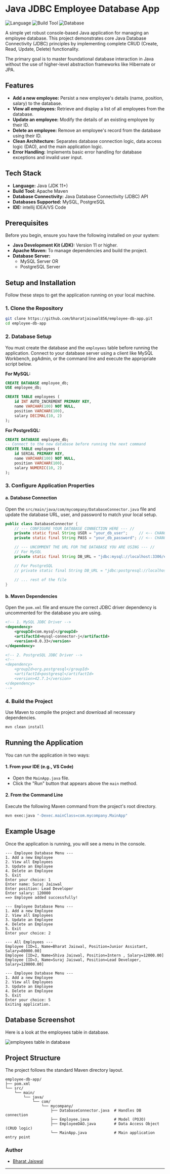 # Java JDBC Employee Database App

![Language](https://img.shields.io/badge/Language-Java-blue.svg)
![Build Tool](https://img.shields.io/badge/Build-Maven-red.svg)
![Database](https://img.shields.io/badge/Database-MySQL%20%7C%20PostgreSQL-orange.svg)

A simple yet robust console-based Java application for managing an employee database. This project demonstrates core Java Database Connectivity (JDBC) principles by implementing complete CRUD (Create, Read, Update, Delete) functionality.

The primary goal is to master foundational database interaction in Java without the use of higher-level abstraction frameworks like Hibernate or JPA.

## Features

-   **Add a new employee:** Persist a new employee's details (name, position, salary) to the database.
-   **View all employees:** Retrieve and display a list of all employees from the database.
-   **Update an employee:** Modify the details of an existing employee by their ID.
-   **Delete an employee:** Remove an employee's record from the database using their ID.
-   **Clean Architecture:** Separates database connection logic, data access logic (DAO), and the main application logic.
-   **Error Handling:** Implements basic error handling for database exceptions and invalid user input.

## Tech Stack

-   **Language:** Java (JDK 11+)
-   **Build Tool:** Apache Maven
-   **Database Connectivity:** Java Database Connectivity (JDBC) API
-   **Databases Supported:** MySQL, PostgreSQL
-   **IDE:** intellij IDEA/VS Code

## Prerequisites

Before you begin, ensure you have the following installed on your system:

-   **Java Development Kit (JDK):** Version 11 or higher.
-   **Apache Maven:** To manage dependencies and build the project.
-   **Database Server:**
    -   MySQL Server OR
    -   PostgreSQL Server

## Setup and Installation

Follow these steps to get the application running on your local machine.

### 1. Clone the Repository

```bash
git clone https://github.com/bharatjaiswal856/employee-db-app.git
cd employee-db-app
```

### 2. Database Setup

You must create the database and the `employees` table before running the application. Connect to your database server using a client like MySQL Workbench, pgAdmin, or the command line and execute the appropriate script below.

**For MySQL:**

```sql
CREATE DATABASE employee_db;
USE employee_db;

CREATE TABLE employees (
    id INT AUTO_INCREMENT PRIMARY KEY,
    name VARCHAR(100) NOT NULL,
    position VARCHAR(100),
    salary DECIMAL(10, 2)
);
```

**For PostgreSQL:**

```sql
CREATE DATABASE employee_db;
-- Connect to the new database before running the next command
CREATE TABLE employees (
    id SERIAL PRIMARY KEY,
    name VARCHAR(100) NOT NULL,
    position VARCHAR(100),
    salary NUMERIC(10, 2)
);
```

### 3. Configure Application Properties

#### a. Database Connection

Open the `src/main/java/com/mycompany/DatabaseConnector.java` file and update the database URL, user, and password to match your local setup.

```java
public class DatabaseConnector {
    // --- CONFIGURE YOUR DATABASE CONNECTION HERE --- //
    private static final String USER = "your_db_user";     // <-- CHANGE THIS
    private static final String PASS = "your_db_password"; // <-- CHANGE THIS

    // --- UNCOMMENT THE URL FOR THE DATABASE YOU ARE USING --- //
    // For MySQL
    private static final String DB_URL = "jdbc:mysql://localhost:3306/employee_db";

    // For PostgreSQL
    // private static final String DB_URL = "jdbc:postgresql://localhost:5432/employee_db";
    
    // ... rest of the file
}
```

#### b. Maven Dependencies

Open the `pom.xml` file and ensure the correct JDBC driver dependency is uncommented for the database you are using.

```xml
<!-- 1. MySQL JDBC Driver -->
<dependency>
    <groupId>com.mysql</groupId>
    <artifactId>mysql-connector-j</artifactId>
    <version>8.0.33</version>
</dependency>

<!-- 2. PostgreSQL JDBC Driver -->
<!--
<dependency>
    <groupId>org.postgresql</groupId>
    <artifactId>postgresql</artifactId>
    <version>42.7.1</version>
</dependency>
-->
```

### 4. Build the Project

Use Maven to compile the project and download all necessary dependencies.

```bash
mvn clean install
```

## Running the Application

You can run the application in two ways:

#### 1. From your IDE (e.g., VS Code)

-   Open the `MainApp.java` file.
-   Click the "Run" button that appears above the `main` method.

#### 2. From the Command Line

Execute the following Maven command from the project's root directory.

```bash
mvn exec:java "-Dexec.mainClass=com.mycompany.MainApp"
```

## Example Usage

Once the application is running, you will see a menu in the console.

```
--- Employee Database Menu ---
1. Add a new Employee
2. View all Employees
3. Update an Employee
4. Delete an Employee
5. Exit
Enter your choice: 1
Enter name: Suraj Jaiswal
Enter position: Lead Developer
Enter salary: 120000
==> Employee added successfully!

--- Employee Database Menu ---
1. Add a new Employee
2. View all Employees
3. Update an Employee
4. Delete an Employee
5. Exit
Enter your choice: 2

--- All Employees ---
Employee [ID=1, Name=Bharat Jaiswal, Position=Junior Assistant, Salary=80000.00]
Employee [ID=2, Name=Shiva Jaiswal, Position=Intern , Salary=12000.00]
Employee [ID=3, Name=Suraj Jaiswal, Position=Lead Developer, Salary=120000.00]

--- Employee Database Menu ---
1. Add a new Employee
2. View all Employees
3. Update an Employee
4. Delete an Employee
5. Exit
Enter your choice: 5
Exiting application.

```

## Database Screenshot

Here is a look at the employees table in database.

![employees table in database](assets/screenshot.png)

## Project Structure

The project follows the standard Maven directory layout.

```
employee-db-app/
├── pom.xml
└── src/
    └── main/
        └── java/
            └── com/
                └── mycompany/
                    ├── DatabaseConnector.java  # Handles DB connection
                    ├── Employee.java           # Model (POJO)
                    ├── EmployeeDAO.java        # Data Access Object (CRUD logic)
                    └── MainApp.java            # Main application entry point
```

### Author

* [Bharat Jaiswal](https://github.com/bharatjaiswal856/employee-db-app)

-----